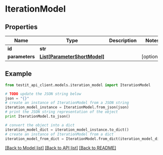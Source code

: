 # IterationModel


## Properties
Name | Type | Description | Notes
------------ | ------------- | ------------- | -------------
**id** | **str** |  | 
**parameters** | [**List[ParameterShortModel]**](ParameterShortModel.md) |  | [optional] 

## Example

```python
from testit_api_client.models.iteration_model import IterationModel

# TODO update the JSON string below
json = "{}"
# create an instance of IterationModel from a JSON string
iteration_model_instance = IterationModel.from_json(json)
# print the JSON string representation of the object
print IterationModel.to_json()

# convert the object into a dict
iteration_model_dict = iteration_model_instance.to_dict()
# create an instance of IterationModel from a dict
iteration_model_from_dict = IterationModel.from_dict(iteration_model_dict)
```
[[Back to Model list]](../README.md#documentation-for-models) [[Back to API list]](../README.md#documentation-for-api-endpoints) [[Back to README]](../README.md)


